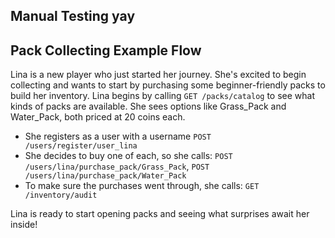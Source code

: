 ## Manual Testing yay

## Pack Collecting Example Flow

Lina is a new player who just started her journey. She's excited to begin collecting and wants to start by purchasing some beginner-friendly packs to build her inventory.
Lina begins by calling `GET /packs/catalog` to see what kinds of packs are available. She sees options like Grass_Pack and Water_Pack, both priced at 20 coins each.

- She registers as a user with a username `POST /users/register/user_lina`
- She decides to buy one of each, so she calls: `POST /users/lina/purchase_pack/Grass_Pack`, `POST /users/lina/purchase_pack/Water_Pack`
- To make sure the purchases went through, she calls: `GET /inventory/audit`

Lina is ready to start opening packs and seeing what surprises await her inside!
